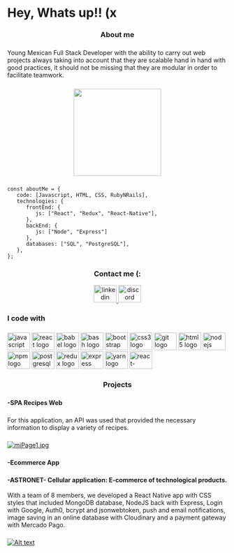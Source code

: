 <h1 align="left">Hey, Whats up!! (x</h1>

###

<h3 align="center">About me</h3>

###

<p align="left">Young Mexican Full Stack Developer with the ability to carry out web projects always taking into account that they are scalable hand in hand with good practices, it should not be missing that they are modular in order to facilitate teamwork.</p>

###

<div align="center">
  <img height="200" src="https://i.pinimg.com/originals/6a/ff/9a/6aff9a8eb394072767356b385b1ed9c5.gif"  />
</div>

###
```
const aboutMe = {
   code: [Javascript, HTML, CSS, RubyNRails],
   technologies: {
      frontEnd: {
         js: ["React", "Redux", "React-Native"],
      },
      backEnd: {
         js: ["Node", "Express"]
      },
      databases: ["SQL", "PostgreSQL"],
   },
};
```
###
<h3 align="center">Contact me (:</h3>
<div align="center">
  <a href="https://www.linkedin.com/in/alonso-gordillo-dev/" target="_blank">
    <img src="https://raw.githubusercontent.com/maurodesouza/profile-readme-generator/master/src/assets/icons/social/linkedin/default.svg" width="52" height="40" alt="linkedin logo"  />
  </a>
  <a href="https://discord.gg/vJjv3dCr" target="_blank">
    <img src="https://raw.githubusercontent.com/maurodesouza/profile-readme-generator/master/src/assets/icons/social/discord/default.svg" width="52" height="40" alt="discord logo"  />
  </a>
</div>

###
<h3 align="left">I code with</h3>

###

<div align="left">
  <img src="https://cdn.jsdelivr.net/gh/devicons/devicon/icons/javascript/javascript-original.svg" height="40" width="52" alt="javascript logo"  />
  <img src="https://cdn.jsdelivr.net/gh/devicons/devicon/icons/react/react-original.svg" height="40" width="52" alt="react logo"  />
  <img src="https://cdn.jsdelivr.net/gh/devicons/devicon/icons/babel/babel-original.svg" height="40" width="52" alt="babel logo"  />
  <img src="https://cdn.jsdelivr.net/gh/devicons/devicon/icons/bash/bash-original.svg" height="40" width="52" alt="bash logo"  />
  <img src="https://cdn.jsdelivr.net/gh/devicons/devicon/icons/bootstrap/bootstrap-original.svg" height="40" width="52" alt="bootstrap logo"  />
  <img src="https://cdn.jsdelivr.net/gh/devicons/devicon/icons/css3/css3-original.svg" height="40" width="52" alt="css3 logo"  />
  <img src="https://cdn.jsdelivr.net/gh/devicons/devicon/icons/git/git-original.svg" height="40" width="52" alt="git logo"  />
  <img src="https://cdn.jsdelivr.net/gh/devicons/devicon/icons/html5/html5-original.svg" height="40" width="52" alt="html5 logo"  />
  <img src="https://cdn.jsdelivr.net/gh/devicons/devicon/icons/nodejs/nodejs-original.svg" height="40" width="52" alt="nodejs logo"  />
  <img src="https://cdn.jsdelivr.net/gh/devicons/devicon/icons/npm/npm-original-wordmark.svg" height="40" width="52" alt="npm logo"  />
  <img src="https://cdn.jsdelivr.net/gh/devicons/devicon/icons/postgresql/postgresql-original.svg" height="40" width="52" alt="postgresql logo"  />
  <img src="https://cdn.jsdelivr.net/gh/devicons/devicon/icons/redux/redux-original.svg" height="40" width="52" alt="redux logo"  />
  <img src="https://cdn.jsdelivr.net/gh/devicons/devicon/icons/express/express-original.svg" height="40" width="52" alt="express logo"  />
  <img src="https://cdn.jsdelivr.net/gh/devicons/devicon/icons/yarn/yarn-original.svg" height="40" width="52" alt="yarn logo"  />
  <img src="https://s3-eu-west-1.amazonaws.com/xavitristancho/react-native.png" height="40" width="52" alt="react-native logo" 
</div>

###

<h3 align="center">Projects</h3>

###

<h4 align="left">-SPA Recipes Web</h4>

###

<p align="left">For this application, an API was used that provided the necessary information to display a variety of recipes.</p>

###
[![miPage1.jpg](https://i.postimg.cc/bYxbFbTB/miPage1.jpg)](https://postimg.cc/w3B711nX)
###

<h4 align="left">-Ecommerce App</h4>

###

<h4 align="left">-ASTRONET-
Cellular application: E-commerce of technological products.</h4>
<p align="left">With a team of 8 members, we developed a React Native app with CSS styles that included MongoDB database, NodeJS back with Express, Login with Google, Auth0, bcrypt and jsonwebtoken, push and email notifications, image saving in an online database with Cloudinary and a payment gateway with Mercado Pago.</p>

###


[![Alt text](https://img.youtube.com/vi/o2CoBTuhhA4/0.jpg)](https://www.youtube.com/watch?v=o2CoBTuhhA4)



